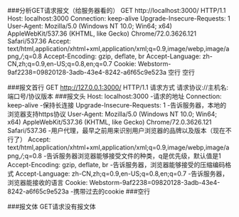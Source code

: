 ###分析GET请求报文（给服务器看的）
    GET http://localhost:3000/ HTTP/1.1
    Host: localhost:3000
    Connection: keep-alive
    Upgrade-Insecure-Requests: 1
    User-Agent: Mozilla/5.0 (Windows NT 10.0; Win64; x64) AppleWebKit/537.36 (KHTML, like Gecko) Chrome/72.0.3626.121 Safari/537.36
    Accept: text/html,application/xhtml+xml,application/xml;q=0.9,image/webp,image/apng,*/*;q=0.8
    Accept-Encoding: gzip, deflate, br
    Accept-Language: zh-CN,zh;q=0.9,en-US;q=0.8,en;q=0.7
    Cookie: Webstorm-9af2238=09820128-3adb-43e4-8242-a6f65c9e523a
    空行
    空行
    
    
    
    
###报文首行
    GET http://127.0.0.1:3000/ HTTP/1.1
    请求方式 请求协议://主机名:端口号/协议版本
###报文头
    Host: localhost:3000
        -请求的地址
    Connection: keep-alive
        -保持长连接
    Upgrade-Insecure-Requests: 1
        -告诉服务器，本地的浏览器支持https协议
    User-Agent: Mozilla/5.0 (Windows NT 10.0; Win64; x64) AppleWebKit/537.36 (KHTML, like Gecko) Chrome/72.0.3626.121 Safari/537.36
        -用户代理，最早之前用来识别用户浏览器的品牌以及版本（现在不行了）
    Accept: text/html,application/xhtml+xml,application/xml;q=0.9,image/webp,image/apng,*/*;q=0.8
        -告诉服务器浏览器能够接受文件的种类，q是优先级，默认值是1
    Accept-Encoding: gzip, deflate, br
        -告诉服务器，浏览器能够接受的压缩编码格式
    Accept-Language: zh-CN,zh;q=0.9,en-US;q=0.8,en;q=0.7
        -告诉服务器，浏览器能接收的语言
    Cookie: Webstorm-9af2238=09820128-3adb-43e4-8242-a6f65c9e523a
        -携带过去的cookie
###空行

###报文体
    GET请求没有报文体